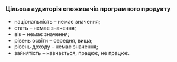 ### Цільова аудиторія споживачів програмного продукту

- національність – немає значення;
- стать – немає значення;
- вік – немає значення;
- рівень освіти – середня, вища;
- рівень доходу – немає значення;
- зайнятість – навчається, працює, не працює.